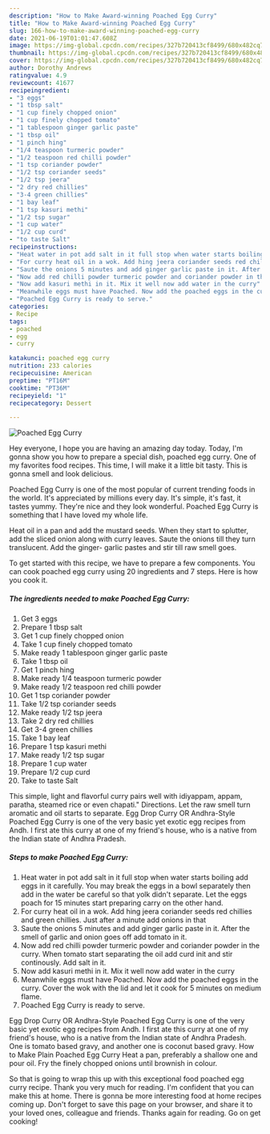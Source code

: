 ```yaml
---
description: "How to Make Award-winning Poached Egg Curry"
title: "How to Make Award-winning Poached Egg Curry"
slug: 166-how-to-make-award-winning-poached-egg-curry
date: 2021-06-19T01:01:47.608Z
image: https://img-global.cpcdn.com/recipes/327b720413cf8499/680x482cq70/poached-egg-curry-recipe-main-photo.jpg
thumbnail: https://img-global.cpcdn.com/recipes/327b720413cf8499/680x482cq70/poached-egg-curry-recipe-main-photo.jpg
cover: https://img-global.cpcdn.com/recipes/327b720413cf8499/680x482cq70/poached-egg-curry-recipe-main-photo.jpg
author: Dorothy Andrews
ratingvalue: 4.9
reviewcount: 41677
recipeingredient:
- "3 eggs"
- "1 tbsp salt"
- "1 cup finely chopped onion"
- "1 cup finely chopped tomato"
- "1 tablespoon ginger garlic paste"
- "1 tbsp oil"
- "1 pinch hing"
- "1/4 teaspoon turmeric powder"
- "1/2 teaspoon red chilli powder"
- "1 tsp coriander powder"
- "1/2 tsp coriander seeds"
- "1/2 tsp jeera"
- "2 dry red chillies"
- "3-4 green chillies"
- "1 bay leaf"
- "1 tsp kasuri methi"
- "1/2 tsp sugar"
- "1 cup water"
- "1/2 cup curd"
- "to taste Salt"
recipeinstructions:
- "Heat water in pot add salt in it full stop when water starts boiling add eggs in it carefully. You may break the eggs in a bowl separately then add in the water be careful so that yolk didn&#39;t separate. Let the eggs poach for 15 minutes start preparing carry on the other hand."
- "For curry heat oil in a wok. Add hing jeera coriander seeds red chillies and green chillies. Just after a minute add onions in that"
- "Saute the onions 5 minutes and add ginger garlic paste in it. After the smell of garlic and onion goes off add tomato in it."
- "Now add red chilli powder turmeric powder and coriander powder in the curry. When tomato start separating the oil add curd init and stir continously. Add salt in it."
- "Now add kasuri methi in it. Mix it well now add water in the curry"
- "Meanwhile eggs must have Poached. Now add the poached eggs in the curry. Cover the wok with the lid and let it cook for 5 minutes on medium flame."
- "Poached Egg Curry is ready to serve."
categories:
- Recipe
tags:
- poached
- egg
- curry

katakunci: poached egg curry 
nutrition: 233 calories
recipecuisine: American
preptime: "PT16M"
cooktime: "PT36M"
recipeyield: "1"
recipecategory: Dessert

---
```



![Poached Egg Curry](https://img-global.cpcdn.com/recipes/327b720413cf8499/680x482cq70/poached-egg-curry-recipe-main-photo.jpg)

Hey everyone, I hope you are having an amazing day today. Today, I'm gonna show you how to prepare a special dish, poached egg curry. One of my favorites food recipes. This time, I will make it a little bit tasty. This is gonna smell and look delicious.

Poached Egg Curry is one of the most popular of current trending foods in the world. It's appreciated by millions every day. It's simple, it's fast, it tastes yummy. They're nice and they look wonderful. Poached Egg Curry is something that I have loved my whole life.

Heat oil in a pan and add the mustard seeds. When they start to splutter, add the sliced onion along with curry leaves. Saute the onions till they turn translucent. Add the ginger- garlic pastes and stir till raw smell goes.


To get started with this recipe, we have to prepare a few components. You can cook poached egg curry using 20 ingredients and 7 steps. Here is how you cook it.

<!--inarticleads1-->

##### The ingredients needed to make Poached Egg Curry:

1. Get 3 eggs
1. Prepare 1 tbsp salt
1. Get 1 cup finely chopped onion
1. Take 1 cup finely chopped tomato
1. Make ready 1 tablespoon ginger garlic paste
1. Take 1 tbsp oil
1. Get 1 pinch hing
1. Make ready 1/4 teaspoon turmeric powder
1. Make ready 1/2 teaspoon red chilli powder
1. Get 1 tsp coriander powder
1. Take 1/2 tsp coriander seeds
1. Make ready 1/2 tsp jeera
1. Take 2 dry red chillies
1. Get 3-4 green chillies
1. Take 1 bay leaf
1. Prepare 1 tsp kasuri methi
1. Make ready 1/2 tsp sugar
1. Prepare 1 cup water
1. Prepare 1/2 cup curd
1. Take to taste Salt


This simple, light and flavorful curry pairs well with idiyappam, appam, paratha, steamed rice or even chapati.&#34; Directions. Let the raw smell turn aromatic and oil starts to separate. Egg Drop Curry OR Andhra-Style Poached Egg Curry is one of the very basic yet exotic egg recipes from Andh. I first ate this curry at one of my friend&#39;s house, who is a native from the Indian state of Andhra Pradesh. 

<!--inarticleads2-->

##### Steps to make Poached Egg Curry:

1. Heat water in pot add salt in it full stop when water starts boiling add eggs in it carefully. You may break the eggs in a bowl separately then add in the water be careful so that yolk didn&#39;t separate. Let the eggs poach for 15 minutes start preparing carry on the other hand.
1. For curry heat oil in a wok. Add hing jeera coriander seeds red chillies and green chillies. Just after a minute add onions in that
1. Saute the onions 5 minutes and add ginger garlic paste in it. After the smell of garlic and onion goes off add tomato in it.
1. Now add red chilli powder turmeric powder and coriander powder in the curry. When tomato start separating the oil add curd init and stir continously. Add salt in it.
1. Now add kasuri methi in it. Mix it well now add water in the curry
1. Meanwhile eggs must have Poached. Now add the poached eggs in the curry. Cover the wok with the lid and let it cook for 5 minutes on medium flame.
1. Poached Egg Curry is ready to serve.


Egg Drop Curry OR Andhra-Style Poached Egg Curry is one of the very basic yet exotic egg recipes from Andh. I first ate this curry at one of my friend&#39;s house, who is a native from the Indian state of Andhra Pradesh. One is tomato based gravy, and another one is coconut based gravy. How to Make Plain Poached Egg Curry Heat a pan, preferably a shallow one and pour oil. Fry the finely chopped onions until brownish in colour. 

So that is going to wrap this up with this exceptional food poached egg curry recipe. Thank you very much for reading. I'm confident that you can make this at home. There is gonna be more interesting food at home recipes coming up. Don't forget to save this page on your browser, and share it to your loved ones, colleague and friends. Thanks again for reading. Go on get cooking!
